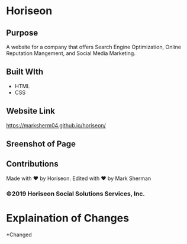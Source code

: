 # Horiseon

## Purpose
A website for a company that offers Search Engine Optimization, Online Reputation Mangement, and Social Media Marketing.

## Built WIth
* HTML
* CSS

## Website Link
https://marksherm04.github.io/horiseon/

## Sreenshot of Page


## Contributions
Made with ❤ by Horiseon. Edited with ❤️ by Mark Sherman

### ©️2019 Horiseon Social Solutions Services, Inc.

# Explaination of Changes

*Changed <title> from “title” to “Horiseon - Search Engine Optimization, Online Reputation Management, & Social Media Marketing" for more SEO exposure

*Changed <div> in <header> to <nav class=> and <div> to <nav> which enclosed the <ul>

*Updated style.css to reflect these changed from <div> to <nav> for the <header>
  
*Added "alt" attributes to all <img>


